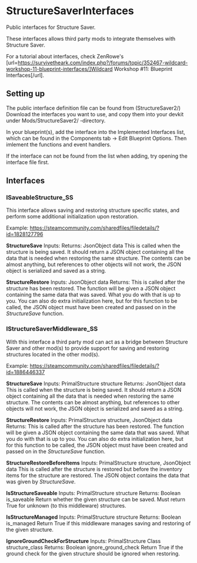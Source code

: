 # StructureSaverInterfaces
Public interfaces for Structure Saver.

These interfaces allows third party mods to integrate themselves with Structure Saver.

For a tutorial about interfaces, check ZenRowe's [url=https://survivetheark.com/index.php?/forums/topic/352467-wildcard-workshop-11-blueprint-interfaces/]Wildcard Workshop #11: Blueprint Interfaces[/url].

## Setting up

The public interface definition file can be found from (StructureSaver2/)
Download the interfaces you want to use, and copy them into your devkit under Mods/StructureSaver2/ -directory.

In your blueprint(s), add the interface into the Implemented Interfaces list, which can be found in the Components tab -> Edit Blueprint Options. Then imlement the functions and event handlers.

If the interface can not be found from the list when adding, try opening the interface file first.


## Interfaces

### ISaveableStructure_SS
This interface allows saving and restoring structure specific states, and perform some additional initialization upon restoration.

Example: https://steamcommunity.com/sharedfiles/filedetails/?id=1828127796

**StructureSave**
Inputs: 
Returns: JsonObject data
This is called when the structure is being saved. It should return a JSON object containing all the data that is needed when restoring the same structure. The contents can be almost anything, but references to other objects will not work, the JSON object is serialized and saved as a string.

**StructureRestore**
Inputs: JsonObject data
Returns:
This is called after the structure has been restored. The function will be given a JSON object containing the same data that was saved. What you do with that is up to you. You can also do extra initialization here, but for this function to be called, the JSON object must have been created and passed on in the *StructureSave* function.




### IStructureSaverMiddleware_SS
With this interface a third party mod can act as a bridge between Structure Saver and other mod(s) to provide support for saving and restoring structures located in the other mod(s).

Example: https://steamcommunity.com/sharedfiles/filedetails/?id=1886446337

**StructureSave**
Inputs: PrimalStructure structure
Returns: JsonObject data
This is called when the structure is being saved. It should return a JSON object containing all the data that is needed when restoring the same structure. The contents can be almost anything, but references to other objects will not work, the JSON object is serialized and saved as a string.

**StructureRestore**
Inputs: PrimalStructure structure, JsonObject data
Returns:
This is called after the structure has been restored. The function will be given a JSON object containing the same data that was saved. What you do with that is up to you. You can also do extra initialization here, but for this function to be called, the JSON object must have been created and passed on in the *StructureSave* function.

**StructureRestoreBeforeItems**
Inputs: PrimalStructure structure, JsonObject data
This is called after the structure is restored but before the inventory items for the structure are restored. The JSON object contains the data that was given by *StructureSave*.

**IsStructureSaveable**
Inputs: PrimalStructure structure
Returns: Boolean is_saveable
Return whether the given structure can be saved. Must return True for unknown (to this middleware) structures.

**IsStructureManaged**
Inputs: PrimalStructure structure
Returns: Boolean is_managed
Return True if this middleware manages saving and restoring of the given structure.

**IgnoreGroundCheckForStructure**
Inputs: PrimalStructure Class structure_class
Returns: Boolean ignore_ground_check
Return True if the ground check for the given structure should be ignored when restoring.
